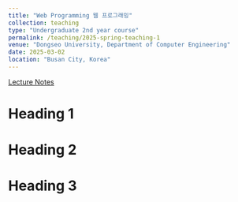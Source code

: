 ```yaml
---
title: "Web Programming 웹 프로그래밍"
collection: teaching
type: "Undergraduate 2nd year course"
permalink: /teaching/2025-spring-teaching-1
venue: "Dongseo University, Department of Computer Engineering"
date: 2025-03-02
location: "Busan City, Korea"
---
```


[Lecture Notes](https://docs.google.com/document/d/1DIelqz13KJvWNonWlFONPavD1nXrXkX4ZjFuor0YFng/edit?tab=t.0)

Heading 1
======

Heading 2
======

Heading 3
======

